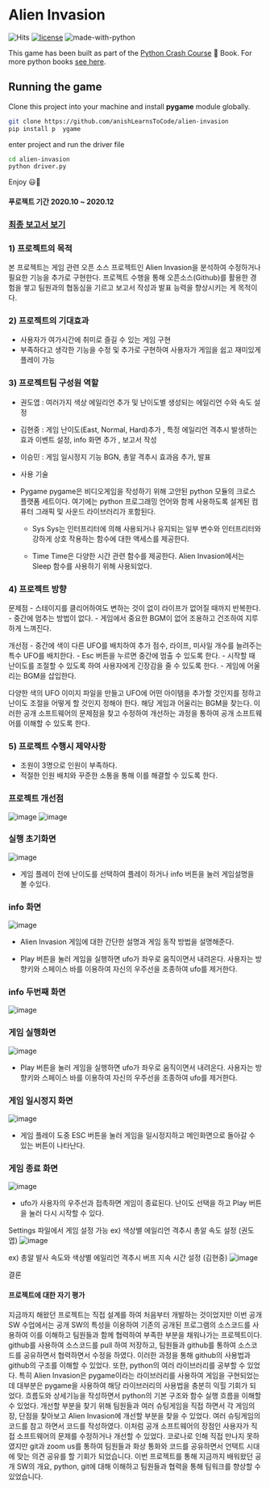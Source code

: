 # Alien Invasion 

![Hits](https://hits.seeyoufarm.com/api/count/incr/badge.svg?url=https://github.com/anishLearnsToCode/alien-invasion)
[![license](https://img.shields.io/badge/LICENSE-MIT-<COLOR>.svg)](LICENSE)
![made-with-python](https://img.shields.io/badge/Made%20with-Python-1f425f.svg)

This game has been built as part of the 
[Python Crash Course](https://github.com/anishLearnsToCode/books/blob/master/python/python-crash-course.pdf) 📘 Book. 
For more python books [see here](https://github.com/anishLearnsToCode/books/tree/master/python).

## Running the game
Clone this project into your machine and install __pygame__ module globally.
```bash
git clone https://github.com/anishLearnsToCode/alien-invasion
pip install p  ygame
``` 

enter project and run the driver  file
```bash
cd alien-invasion
python driver.py 
```

Enjoy 😃👾

#### 푸로젝트 기간 2020.10 ~ 2020.12

### [최종 보고서 보기](https://docs.google.com/document/d/1Pdg2EwLL1hMD4CB2dCX6difQQCKKeXRRjbvABmEq1T4/edit) 
### 1) 프로젝트의 목적

본 프로젝트는 게임 관련 오픈 소스 프로젝트인 Alien Invasion을 분석하여 수정하거나 필요한 기능을 추가로 구현한다. 프로젝트 수행을 통해 오픈소스(Github)를 활용한 경험을 쌓고 팀원과의 협동심을 기르고 보고서 작성과 발표 능력을 향상시키는 게 목적이다.

   
### 2) 프로젝트의 기대효과
  -   사용자가 여가시간에 취미로 즐길 수 있는 게임 구현
  -  부족하다고 생각한 기능을 수정 및 추가로 구현하여 사용자가 게임을 쉽고 재미있게 플레이 가능

### 3) 프로젝트팀 구성원 역할

 - 권도엽 : 여러가지 색상 에일리언 추가 및 난이도별 생성되는 에일리언 수와 속도 설정 
 - 김현중 : 게임 난이도(East, Normal, Hard)추가 , 특정 에일리언 격추시 발생하는 효과 이벤트 설정, info 화면 추가 , 보고서 작성
 - 이승민 : 게임 일시정지 기능 BGN, 총알 격추시 효과음 추가, 발표

 - 사용 기술
- Pygame
pygame은 비디오게임을 작성하기 위해 고안된 python 모듈의 크로스 플랫폼 세트이다. 여기에는 python 프로그래밍 언어와 함께 사용하도록 설계된 컴퓨터 그래픽 및 사운드 라이브러리가 포함된다.

  - Sys
   Sys는 인터프리터에 의해 사용되거나 유지되는 일부 변수와 인터프리터와 강하게 상호 작용하는 함수에 대한 액세스를 제공한다.

  - Time
 Time은 다양한 시간 관련 함수를 제공한다. Alien Invasion에서는 Sleep 함수를 사용하기 위해 사용되었다.
 
 
### 4) 프로젝트 방향 
     
  문제점 
    - 스테이지를 클리어하여도 변하는 것이 없이 라이프가 없어질 때까지 반복한다. 
    - 중간에 멈추는 방법이 없다.
    - 게임에서 중요한 BGM이 없어 조용하고 건조하여 지루하게 느껴진다.

 개선점
    - 중간에 색이 다른 UFO를 배치하여 추가 점수, 라이프, 미사일 개수를 늘려주는 특수 UFO를 배치한다.
    - Esc 버튼을 누르면 중간에 멈출 수 있도록 한다.
    - 시작할 때 난이도를 조절할 수 있도록 하여 사용자에게 긴장감을 줄 수 있도록 한다.
    - 게임에 어울리는 BGM을 삽입한다.

  다양한 색의 UFO 이미지 파일을 만들고 UFO에 어떤 아이템을 추가할 것인지를 정하고 난이도 조절을 어떻게 할 것인지 정해야 한다. 해당 게임과 어울리는 BGM을 찾는다. 이러한 공개 소프트웨어의 문제점을 찾고 수정하여 개선하는 과정을 통하여 공개 소프트웨어를 이해할 수 있도록 한다.

     
### 5) 프로젝트 수행시 제약사항
  - 조원이 3명으로  인원이 부족하다.
  - 적절한 인원 배치와 꾸준한 소통을 통해 이를 해결할 수 있도록 한다. 

### 프로젝트 개선점

![image](https://user-images.githubusercontent.com/70426440/112716660-05497d00-8f2b-11eb-8e1c-6e34b0f1e4ec.png)
![image](https://user-images.githubusercontent.com/70426440/112716672-10041200-8f2b-11eb-9957-9a9337edbbb2.png)


### 실행 초기화면 
![image](https://user-images.githubusercontent.com/70426440/112716679-172b2000-8f2b-11eb-90c1-d007f0b784ea.png)
- 게임 플레이 전에 난이도를 선택하여 플레이 하거나 info 버튼을 눌러 게임설명을 볼 수있다.

    
### info 화면
![image](https://user-images.githubusercontent.com/70426440/112716702-55c0da80-8f2b-11eb-9974-679884cae4bd.png)
- Alien Invasion 게임에 대한 간단한 설명과 게임 동작 방법을 설명해준다.

- Play 버튼을 눌러 게임을 실행하면 ufo가 좌우로 움직이면서 내려온다. 사용자는 방향키와 스페이스 바를 이용하여 자신의 우주선을 조종하여 ufo를 제거한다.

### info 두번째 화면
![image](https://user-images.githubusercontent.com/70426440/112716710-5c4f5200-8f2b-11eb-98a1-cbfee2c32552.png)


### 게임 실행화면
![image](https://user-images.githubusercontent.com/70426440/112716719-67a27d80-8f2b-11eb-9411-45af78a2c2d9.png)

- Play 버튼을 눌러 게임을 실행하면 ufo가 좌우로 움직이면서 내려온다. 사용자는 방향키와 스페이스 바를 이용하여 자신의 우주선을 조종하여 ufo를 제거한다.

### 게임 일시정지 화면 
![image](https://user-images.githubusercontent.com/70426440/112716723-6ffab880-8f2b-11eb-8455-3b100febc7f0.png)
- 게임 플레이 도중 ESC 버튼을 눌러 게임을 일시정지하고 메인화면으로 돌아갈
 수 있는 버튼이 나타난다.
 
 ### 게임 종료 화면
 ![image](https://user-images.githubusercontent.com/70426440/112716731-7ee16b00-8f2b-11eb-9274-c6ec2d677a13.png)

- ufo가 사용자의 우주선과 접촉하면 게임이 종료된다. 난이도 선택을 하고 Play 버튼을 눌러 다시 시작할 수 있다.
 
 
 Settings 파일에서 게임 설정 가능 
 ex) 색상별 에일리언 격추시 총알 속도 설정 (권도엽)
 ![image](https://user-images.githubusercontent.com/70426440/112716787-d67fd680-8f2b-11eb-80ac-9e2b2b010ea7.png)

 ex) 총알 발사 속도와 색상별 에일리언 격추시 버프 지속 시간 설정 (김현중)
 ![image](https://user-images.githubusercontent.com/70426440/112716821-f616ff00-8f2b-11eb-941c-5732b61606f6.png)

결론

#### 프로젝트에 대한 자기 평가

 지금까지 해왔던 프로젝트는 직접 설계를 하여 처음부터 개발하는 것이었지만 이번 공개 SW  수업에서는 공개 SW의 특성을 이용하여 기존의 공개된 프로그램의 소스코드를 사용하여 이를 이해하고 팀원들과 함께 협력하여 부족한 부분을 채워나가는 프로젝트이다. github를 사용하여 소스코드를 pull 하여 저장하고, 팀원들과 github를 통하여 소스코드를 공유하면서 협력하면서 수정을 하였다. 이러한 과정을 통해 github의 사용법과 github의 구조를 이해할 수 있었다. 또한, python의 여러 라이브러리를 공부할 수 있었다. 특히 Alien Invasion은 pygame이라는 라이브러리를 사용하여 게임을 구현되었는데 대부분은 pygame을 사용하여 해당 라이브러리의 사용법을 충분히 익힐 기회가 되었다. 흐름도와 상세기능을 작성하면서 python의 기본 구조와 함수 실행 흐름을 이해할 수 있었다. 개선할 부분을 찾기 위해 팀원들과 여러 슈팅게임을 직접 하면서 각 게임의 장, 단점을 찾아보고 Alien Invasion에 개선할 부분을 찾을 수 있었다. 여러 슈팅게임의 코드를 참고 하면서 코드를 작성하였다. 이처럼 공개 소프트웨어의 장점인 사용자가 직접 소프트웨어의 문제를 수정하거나 개선할 수 있었다. 코로나로 인해 직접 만나지 못하였지만 git과 zoom us를 통하여 팀원들과 화상 통화와 코드를 공유하면서 언택트 시대에 맞는 의견 공유를 할 기회가 되었습니다. 이번 프로젝트를 통해 지금까지 배워왔던 공개 SW의 개요, python, git에 대해 이해하고 팀원들과 협력을 통해 팀워크를 향상할 수 있었습니다. 
